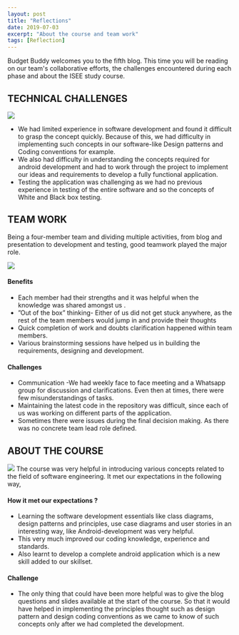 ```yaml
---
layout: post
title: "Reflections"
date: 2019-07-03
excerpt: "About the course and team work"
tags: [Reflection]
---
```


Budget Buddy welcomes you to the fifth blog. This time you will be reading on our team's collaborative efforts, the challenges encountered during each phase and about the ISEE study course. 

<h2>TECHNICAL CHALLENGES </h2>
<img src="https://live.staticflickr.com/65535/48159385882_a00ed02092_h_d.jpg">
<ul>
<li>We had limited experience in software development and found it difficult to grasp the concept quickly. Because of this, we had difficulty in implementing such concepts in our software-like Design patterns and Coding conventions for example. </li>
<li>We also had difficulty in understanding the concepts required for android development and had to work through the project to implement our ideas and requirements to develop a fully functional application. 
</li>
<li>Testing the application was challenging as we had no previous experience in testing of the entire software and so the concepts of White and Black box testing.</li>
</ul>

<h2>TEAM WORK </h2>
<p> Being a four-member team and dividing multiple activities, from blog and presentation to development and testing, good teamwork played the major role. </p>

<img src="https://live.staticflickr.com/65535/48159445557_aa023c24ad_k_d.jpg">

<h4>Benefits</h4>

<ul>
<li>Each member had their strengths and it  was helpful when the knowledge was shared amongst us .</li>
<li>”Out of the box” thinking- Either of us did not get stuck anywhere, as the rest of the team members would jump in and provide their thoughts</li>
<li>Quick completion of work and doubts clarification happened within team members.</li>
<li>Various brainstorming sessions have helped us in building the requirements, designing and development. </li>
</ul>

<h4>Challenges</h4>

<ul>
  <li>Communication -We had weekly face to face meeting and a Whatsapp group for discussion and clarifications. Even then at times, there were few misunderstandings of tasks. </li>
<li>Maintaining the latest code in the repository was difficult, since each of us was working on different parts of the application. </li>
<li>Sometimes there were issues during the final decision making. As there was no concrete team lead role defined. </li>
</ul>

<h2>ABOUT THE COURSE</h2>
<img src="https://live.staticflickr.com/65535/48159382436_8fd2f97a10_o_d.gif">
The course was very helpful in introducing various concepts related to the field of software engineering. It met our expectations in the 
following way,  

<h4>How it met our expectations ?</h4>

<ul>
<li>Learning the software development essentials like class diagrams, design patterns and principles, use case diagrams and user stories in an interesting way, like Android-development was very helpful. </li>

<li>This very much improved our coding knowledge, experience and standards. </li>

<li>Also learnt to develop a complete android application which is a new skill added to our skillset. </li>

</ul>

<h4>Challenge</h4>

<ul>
<li>
The only thing that could have been more helpful was to give the blog questions and slides available at the start of the course. So that it would have helped in implementing the principles thought such as design pattern and design coding conventions as we came to know of such concepts only after we had completed the development.</li>
</ul> 



